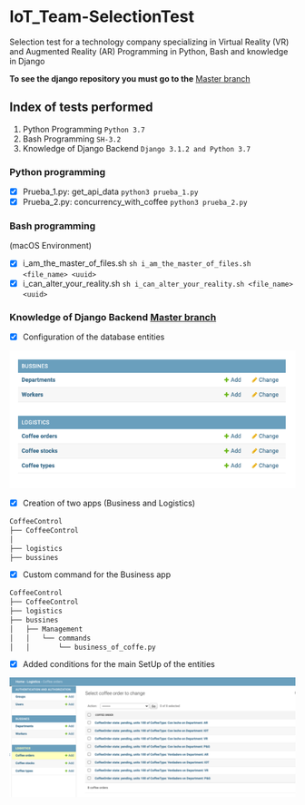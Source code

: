 # IoT_Team-SelectionTest
Selection test for a technology company specializing in Virtual Reality (VR) and Augmented Reality (AR) Programming in Python, Bash and knowledge in Django

**To see the django repository you must go to the** [Master branch](https://github.com/ffriz22/IoT_Team-SelectionTest/tree/master)

## Index of tests performed

1. Python Programming ```Python 3.7```
2. Bash Programming ```SH-3.2```
3. Knowledge of Django Backend ```Django 3.1.2 and Python 3.7```

### Python programming

* [x] Prueba_1.py: get_api_data ```python3 prueba_1.py```
* [x] Prueba_2.py: concurrency_with_coffee ```python3 prueba_2.py```

### Bash programming

(macOS Environment)
* [x] i_am_the_master_of_files.sh ```sh i_am_the_master_of_files.sh <file_name> <uuid>``` 
* [x] i_can_alter_your_reality.sh ```sh i_can_alter_your_reality.sh <file_name> <uuid>```

### Knowledge of Django Backend [Master branch](https://github.com/ffriz22/IoT_Team-SelectionTest/tree/master)

* [x] Configuration of the database entities

![alt text](https://github.com/ffriz22/IoT_Team-SelectionTest/blob/main/entities.png?raw=true)

* [x] Creation of two apps (Business and Logistics)
```
CoffeeControl
├── CoffeeControl
│ 
├── logistics
├── bussines
```
* [x] Custom command for the Business app
```
CoffeeControl
├── CoffeeControl
├── logistics
├── bussines
│   ├── Management
│   │   └── commands
│   │       └── business_of_coffe.py
```
* [x] Added conditions for the main SetUp of the entities

![alt text](https://github.com/ffriz22/IoT_Team-SelectionTest/blob/main/example2.png?raw=true)
